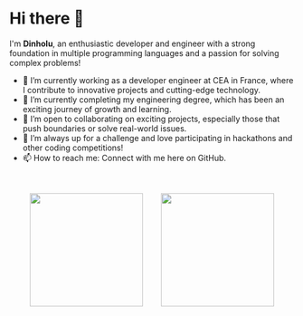 # Hi there 👋

I'm **Dinholu**, an enthusiastic developer and engineer with a strong foundation in multiple programming languages and a passion for solving complex problems!

- 🔭 I’m currently working as a developer engineer at CEA in France, where I contribute to innovative projects and cutting-edge technology.
- 🌱 I’m currently completing my engineering degree, which has been an exciting journey of growth and learning.
- 👯 I’m open to collaborating on exciting projects, especially those that push boundaries or solve real-world issues.
- 🤔 I’m always up for a challenge and love participating in hackathons and other coding competitions!
- 📫 How to reach me: Connect with me here on GitHub.

<br/>
<br/>

<div style="display:flex; justify-content:center; gap:2rem">
<a href="https://github.com/anuraghazra/github-readme-stats">
  <img height=200 align="center" src="https://github-readme-stats.vercel.app/api?username=Dinholu&show_icons=true&theme=radical" />
</a>
<a href="https://github.com/anuraghazra/convoychat">
  <img height=200 align="center" src="https://github-readme-stats.vercel.app/api/top-langs??username=Dinholu&theme=radical&layout=compact&langs_count=8&card_width=320" />
</a>
</div>

